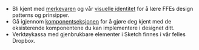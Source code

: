 * Bli kjent med [merkevaren](merkevare.html) og vår [visuelle identitet](visuell-stil.html) for å lære FFEs design patterns og prinsipper.
* Gå igjennom [komponentseksjonen](styleguidist/index.html) for å gjøre deg kjent med de eksisterende komponentene du kan implementere i designet ditt.
* Verktøykassa med gjenbrukbare elementer i Sketch finnes i vår felles Dropbox.